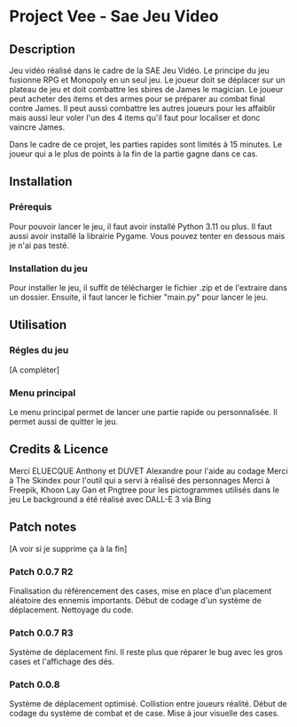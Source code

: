 # Project Vee - Sae Jeu Video

## Description

Jeu vidéo réalisé dans le cadre de la SAE Jeu Vidéo. Le principe du jeu fusionne RPG et Monopoly en un seul jeu. Le joueur doit se déplacer sur un plateau de jeu et doit combattre les sbires de James le magician. Le joueur peut acheter des items et des armes pour se préparer au combat final contre James. Il peut aussi combattre les autres joueurs pour les affaiblir mais aussi leur voler l'un des 4 items qu'il faut pour localiser et donc vaincre James.

Dans le cadre de ce projet, les parties rapides sont limités à 15 minutes. Le joueur qui a le plus de points à la fin de la partie gagne dans ce cas.

## Installation

### Prérequis

Pour pouvoir lancer le jeu, il faut avoir installé Python 3.11 ou plus. Il faut aussi avoir installé la librairie Pygame.
Vous pouvez tenter en dessous mais je n'ai pas testé.

### Installation du jeu

Pour installer le jeu, il suffit de télécharger le fichier .zip et de l'extraire dans un dossier. Ensuite, il faut lancer le fichier "main.py" pour lancer le jeu.

## Utilisation

### Régles du jeu

[A compléter]
### Menu principal

Le menu principal permet de lancer une partie rapide ou personnalisée. Il permet aussi de quitter le jeu.

## Credits & Licence

Merci ELUECQUE Anthony et DUVET Alexandre pour l'aide au codage
Merci à The Skindex pour l'outil qui a servi à réalisé des personnages
Merci à Freepik, Khoon Lay Gan et Pngtree pour les pictogrammes utilisés dans le jeu
Le background a été réalisé avec DALL-E 3 via Bing

## Patch notes

[A voir si je supprime ça à la fin]
### Patch 0.0.7 R2

Finalisation du référencement des cases, mise en place d'un placement aléatoire des ennemis importants.
Début de codage d'un système de déplacement.
Nettoyage du code.

### Patch 0.0.7 R3

Système de déplacement fini. Il reste plus que réparer le bug avec les gros cases et l'affichage des dés.

### Patch 0.0.8

Système de déplacement optimisé. Collistion entre joueurs réalité. Début de codage du système de combat et de case.
Mise à jour visuelle des cases.
